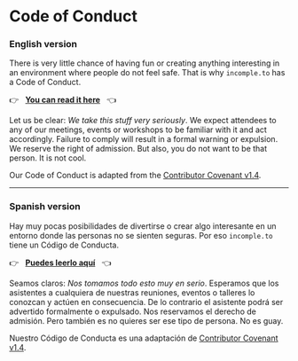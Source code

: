 # Code of Conduct

### English version

There is very little chance of having fun or creating anything interesting in an environment where people do not feel safe. That is why `incomple.to` has a Code of Conduct.

👉 &nbsp; [**You can read it here**](english.md) &nbsp; 👈

Let us be clear: _We take this stuff very seriously_. We expect attendees to any of our meetings, events or workshops to be familiar with it and act accordingly. Failure to comply will result in a formal warning or expulsion. We reserve the right of admission. But also, you do not want to be that person. It is not cool.

Our Code of Conduct is adapted from the [Contributor Covenant v1.4](https://www.contributor-covenant.org/version/1/4/code-of-conduct.html).

---

### Spanish version

Hay muy pocas posibilidades de divertirse o crear algo interesante en un entorno donde las personas no se sienten seguras. Por eso `incomple.to` tiene un Código de Conducta.

👉 &nbsp; [**Puedes leerlo aquí**](spanish.md) &nbsp; 👈

Seamos claros: _Nos tomamos todo esto muy en serio_. Esperamos que los asistentes a cualquiera de nuestras reuniones, eventos o talleres lo conozcan y actúen en consecuencia. De lo contrario el asistente podrá ser advertido formalmente o expulsado. Nos reservamos el derecho de admisión. Pero también es no quieres ser ese tipo de persona. No es guay.

Nuestro Código de Conducta es una adaptación de [Contributor Covenant v1.4](https://www.contributor-covenant.org/es/version/1/4/code-of-conduct.html).
